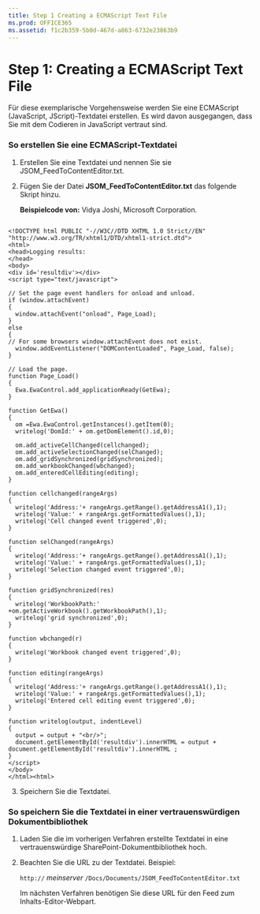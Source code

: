```yaml
---
title: Step 1 Creating a ECMAScript Text File
ms.prod: OFFICE365
ms.assetid: f1c2b359-5b0d-467d-a863-6732e23863b9
---
```



# Step 1: Creating a ECMAScript Text File

Für diese exemplarische Vorgehensweise werden Sie eine ECMAScript (JavaScript, JScript)-Textdatei erstellen. Es wird davon ausgegangen, dass Sie mit dem Codieren in JavaScript vertraut sind.
  
    
    


### So erstellen Sie eine ECMAScript-Textdatei


1. Erstellen Sie eine Textdatei und nennen Sie sie JSOM_FeedToContentEditor.txt.
    
  
2. Fügen Sie der Datei **JSOM_FeedToContentEditor.txt** das folgende Skript hinzu.
    
    **Beispielcode von:** Vidya Joshi, Microsoft Corporation.
    


  ```
  
<!DOCTYPE html PUBLIC "-//W3C//DTD XHTML 1.0 Strict//EN" "http://www.w3.org/TR/xhtml1/DTD/xhtml1-strict.dtd">
<html>
 <head>Logging results:
 </head>
<body>
<div id='resultdiv'></div>
<script type="text/javascript">         

// Set the page event handlers for onload and unload.
if (window.attachEvent) 
{
    window.attachEvent("onload", Page_Load);
} 
else 
{
// For some browsers window.attachEvent does not exist.
    window.addEventListener("DOMContentLoaded", Page_Load, false);
}

// Load the page. 
function Page_Load() 
{
    Ewa.EwaControl.add_applicationReady(GetEwa);
}

function GetEwa()
{
    om =Ewa.EwaControl.getInstances().getItem(0);
    writelog('DomId:' + om.getDomElement().id,0);

    om.add_activeCellChanged(cellchanged);
    om.add_activeSelectionChanged(selChanged);
    om.add_gridSynchronized(gridSynchronized);
    om.add_workbookChanged(wbchanged);
    om.add_enteredCellEditing(editing);
}

function cellchanged(rangeArgs)
{
    writelog('Address:'+ rangeArgs.getRange().getAddressA1(),1);
    writelog('Value:' + rangeArgs.getFormattedValues(),1);
    writelog('Cell changed event triggered',0);
}

function selChanged(rangeArgs)
{
    writelog('Address:'+ rangeArgs.getRange().getAddressA1(),1);
    writelog('Value:' + rangeArgs.getFormattedValues(),1);
    writelog('Selection changed event triggered',0);
}

function gridSynchronized(res)
{
    writelog('WorkbookPath:' +om.getActiveWorkbook().getWorkbookPath(),1);
    writelog('grid synchronized',0);
}

function wbchanged(r)
{
    writelog('Workbook changed event triggered',0);
}

function editing(rangeArgs)
{
    writelog('Address:'+ rangeArgs.getRange().getAddressA1(),1);
    writelog('Value:' + rangeArgs.getFormattedValues(),1);
    writelog('Entered cell editing event triggered',0);
}

function writelog(output, indentLevel)
{
    output = output + "<br/>";
    document.getElementById('resultdiv').innerHTML = output + document.getElementById('resultdiv').innerHTML ;
}
</script>  
</body>
</html><html> 

  ```

3. Speichern Sie die Textdatei.
    
  

### So speichern Sie die Textdatei in einer vertrauenswürdigen Dokumentbibliothek


1. Laden Sie die im vorherigen Verfahren erstellte Textdatei in eine vertrauenswürdige SharePoint-Dokumentbibliothek hoch.
    
  
2. Beachten Sie die URL zu der Textdatei. Beispiel:
    
     `http://` _meinserver_ `/Docs/Documents/JSOM_FeedToContentEditor.txt`
    
    Im nächsten Verfahren benötigen Sie diese URL für den Feed zum Inhalts-Editor-Webpart.
    
  

